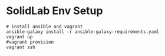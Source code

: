 # SolidLab Env Setup

```shell
# install ansible and vagrant
ansible-galaxy install -r ansible-galaxy-requirements.yaml
vagrant up
#vagrant provision
vagrant ssh
```
